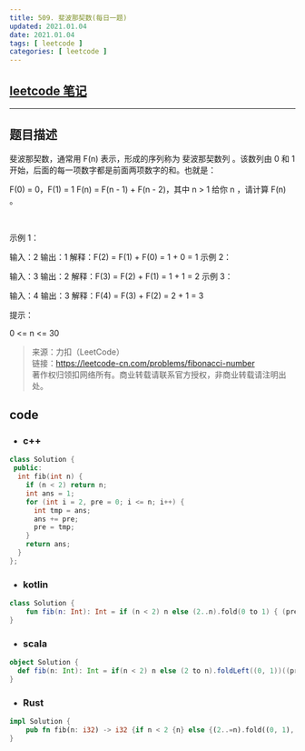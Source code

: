 ```yaml
---
title: 509. 斐波那契数(每日一题)
updated: 2021.01.04  
date: 2021.01.04  
tags: [ leetcode ]
categories: [ leetcode ]
---
```


## [leetcode 笔记](https://lzyprime.github.io/leetcode/leetcode)

---

## 题目描述

斐波那契数，通常用 F(n) 表示，形成的序列称为 斐波那契数列 。该数列由 0 和 1 开始，后面的每一项数字都是前面两项数字的和。也就是：

F(0) = 0，F(1) = 1
F(n) = F(n - 1) + F(n - 2)，其中 n > 1
给你 n ，请计算 F(n) 。

 

示例 1：

输入：2
输出：1
解释：F(2) = F(1) + F(0) = 1 + 0 = 1
示例 2：

输入：3
输出：2
解释：F(3) = F(2) + F(1) = 1 + 1 = 2
示例 3：

输入：4
输出：3
解释：F(4) = F(3) + F(2) = 2 + 1 = 3
 

提示：

0 <= n <= 30

> 来源：力扣（LeetCode）  
> 链接：https://leetcode-cn.com/problems/fibonacci-number  
> 著作权归领扣网络所有。商业转载请联系官方授权，非商业转载请注明出处。  

## code

- ### c++

```c++
class Solution {
 public:
  int fib(int n) {
    if (n < 2) return n;
    int ans = 1;
    for (int i = 2, pre = 0; i <= n; i++) {
      int tmp = ans;
      ans += pre;
      pre = tmp;
    }
    return ans;
  }
};

```

- ### kotlin

```kotlin
class Solution {
    fun fib(n: Int): Int = if (n < 2) n else (2..n).fold(0 to 1) { (pre1, pre2), _ -> pre2 to pre1 + pre2 }.second
}
```

- ### scala

```scala
object Solution {
  def fib(n: Int): Int = if(n < 2) n else (2 to n).foldLeft((0, 1))((pre, _) => (pre._2, pre._1 + pre._2))._2
}
```

- ### Rust

```rust
impl Solution {
    pub fn fib(n: i32) -> i32 {if n < 2 {n} else {(2..=n).fold((0, 1), |(pre1, pre2), _| (pre2, pre1 + pre2)).1}}
}
```